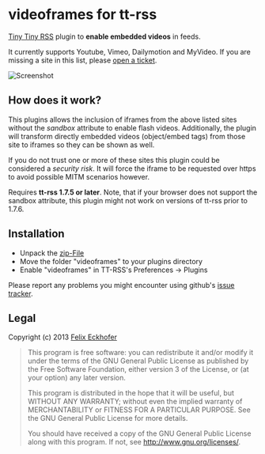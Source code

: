 videoframes for tt-rss
======================

[Tiny Tiny RSS](http://www.tt-rss.org) plugin to **enable embedded videos** in feeds.

It currently supports Youtube, Vimeo, Dailymotion and MyVideo. If you are missing a site in this list, please [open a ticket](https://github.com/tribut/ttrss-videoframes/issues/new).

![Screenshot](http://i.imgur.com/MhccdQn.png)

## How does it work?
This plugins allows the inclusion of iframes from the above listed sites without the *sandbox* attribute to enable flash videos. Additionally, the plugin will transform directly embedded videos (object/embed tags) from those site to iframes so they can be shown as well.

If you do not trust one or more of these sites this plugin could be considered a *security risk*. It will force the iframe to be requested over https to avoid possible MITM scenarios however.


Requires **tt-rss 1.7.5 or later**. Note, that if your browser does not support the sandbox attribute, this plugin might not work on versions of tt-rss prior to 1.7.6.

## Installation

 * Unpack the [zip-File](https://github.com/tribut/ttrss-videoframes/archive/master.zip)
 * Move the folder "videoframes" to your plugins directory
 * Enable "videoframes" in TT-RSS's Preferences -> Plugins

Please report any problems you might encounter using github's [issue tracker](https://github.com/tribut/ttrss-videoframes/issues).

## Legal

Copyright (c) 2013 [Felix Eckhofer](http://www.eckhofer.com)

>    This program is free software: you can redistribute it and/or modify
>    it under the terms of the GNU General Public License as published by
>    the Free Software Foundation, either version 3 of the License, or
>    (at your option) any later version.
>
>    This program is distributed in the hope that it will be useful,
>    but WITHOUT ANY WARRANTY; without even the implied warranty of
>    MERCHANTABILITY or FITNESS FOR A PARTICULAR PURPOSE.  See the
>    GNU General Public License for more details.
>
>    You should have received a copy of the GNU General Public License
>    along with this program.  If not, see <http://www.gnu.org/licenses/>.

